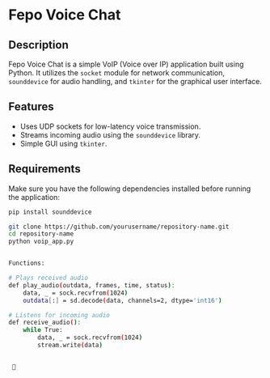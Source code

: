# Fepo Voice Chat

## Description
Fepo Voice Chat is a simple VoIP (Voice over IP) application built using Python. It utilizes the `socket` module for network communication, `sounddevice` for audio handling, and `tkinter` for the graphical user interface.

## Features
- Uses UDP sockets for low-latency voice transmission.
- Streams incoming audio using the `sounddevice` library.
- Simple GUI using `tkinter`.

## Requirements
Make sure you have the following dependencies installed before running the application:

```sh
pip install sounddevice

git clone https://github.com/yourusername/repository-name.git
cd repository-name
python voip_app.py


Functions:

# Plays received audio
def play_audio(outdata, frames, time, status):
    data, _ = sock.recvfrom(1024)
    outdata[:] = sd.decode(data, channels=2, dtype='int16')

# Listens for incoming audio
def receive_audio():
    while True:
        data, _ = sock.recvfrom(1024)
        stream.write(data)


 🚀

